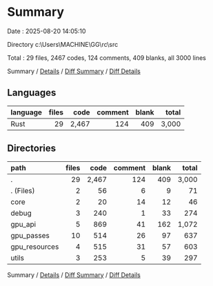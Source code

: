 # Summary

Date : 2025-08-20 14:05:10

Directory c:\\Users\\MACHINE\\GG\\rc\\src

Total : 29 files,  2467 codes, 124 comments, 409 blanks, all 3000 lines

Summary / [Details](details.md) / [Diff Summary](diff.md) / [Diff Details](diff-details.md)

## Languages
| language | files | code | comment | blank | total |
| :--- | ---: | ---: | ---: | ---: | ---: |
| Rust | 29 | 2,467 | 124 | 409 | 3,000 |

## Directories
| path | files | code | comment | blank | total |
| :--- | ---: | ---: | ---: | ---: | ---: |
| . | 29 | 2,467 | 124 | 409 | 3,000 |
| . (Files) | 2 | 56 | 6 | 9 | 71 |
| core | 2 | 20 | 14 | 12 | 46 |
| debug | 3 | 240 | 1 | 33 | 274 |
| gpu_api | 5 | 869 | 41 | 162 | 1,072 |
| gpu_passes | 10 | 514 | 26 | 97 | 637 |
| gpu_resources | 4 | 515 | 31 | 57 | 603 |
| utils | 3 | 253 | 5 | 39 | 297 |

Summary / [Details](details.md) / [Diff Summary](diff.md) / [Diff Details](diff-details.md)